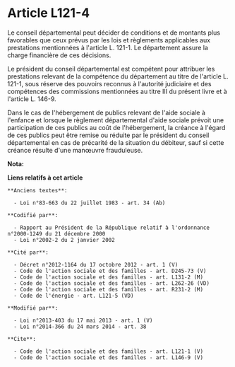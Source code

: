# Article L121-4

Le conseil départemental peut décider de conditions et de montants plus favorables que ceux prévus par les lois et règlements
applicables aux prestations mentionnées à l'article L. 121-1. Le département assure la charge financière de ces décisions. 

Le président du conseil départemental est compétent pour attribuer les prestations relevant de la compétence du département
au titre de l'article L. 121-1, sous réserve des pouvoirs reconnus à l'autorité judiciaire et des compétences des commissions
mentionnées au titre III du présent livre et à l'article L. 146-9. 

Dans le cas de l'hébergement de publics relevant de l'aide sociale à l'enfance et lorsque le règlement départemental d'aide
sociale prévoit une participation de ces publics au coût de l'hébergement, la créance à l'égard de ces publics peut être
remise ou réduite par le président du conseil départemental en cas de précarité de la situation du débiteur, sauf si cette
créance résulte d'une manœuvre frauduleuse.

**Nota:**



**Liens relatifs à cet article**

	**Anciens textes**:

	  - Loi n°83-663 du 22 juillet 1983 - art. 34 (Ab)

	**Codifié par**:

	  - Rapport au Président de la République relatif à l'ordonnance n°2000-1249 du 21 décembre 2000
	  - Loi n°2002-2 du 2 janvier 2002

	**Cité par**:

	  - Décret n°2012-1164 du 17 octobre 2012 - art. 1 (V)
	  - Code de l'action sociale et des familles - art. D245-73 (V)
	  - Code de l'action sociale et des familles - art. L131-2 (M)
	  - Code de l'action sociale et des familles - art. L262-26 (VD)
	  - Code de l'action sociale et des familles - art. R231-2 (M)
	  - Code de l'énergie - art. L121-5 (VD)

	**Modifié par**:

	  - Loi n°2013-403 du 17 mai 2013 - art. 1 (V)
	  - Loi n°2014-366 du 24 mars 2014 - art. 38

	**Cite**:

	  - Code de l'action sociale et des familles - art. L121-1 (V)
	  - Code de l'action sociale et des familles - art. L146-9 (V)
